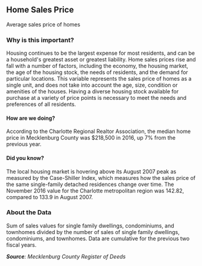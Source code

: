 ## Home Sales Price
Average sales price of homes  

### Why is this important?
Housing continues to be the largest expense for most residents, and can be a household's greatest asset or greatest liability. Home sales prices rise and fall with a number of factors, including the economy, the housing market, the age of the housing stock, the needs of residents, and the demand for particular locations. This variable represents the sales price of homes as a single unit, and does not take into account the age, size, condition or amenities of the houses. Having a diverse housing stock available for purchase at a variety of price points is necessary to meet the needs and preferences of all residents. 

#### How are we doing?
According to the Charlotte Regional Realtor Association, the median home price in Mecklenburg County was $218,500 in 2016, up 7% from the previous year. 

#### Did you know? 
The local housing market is hovering above its August 2007 peak as measured by the Case-Shiller Index, which measures how the sales price of the same single-family detached residences change over time. The November 2016 value for the Charlotte metropolitan region was 142.82, compared to 133.9 in August 2007. 

### About the Data
Sum of sales values for single family dwellings, condominiums, and townhomes divided by the number of sales of single family dwellings, condominiums, and townhomes. Data are cumulative for the previous two fiscal years.

_**Source**: Mecklenburg County Register of Deeds_

